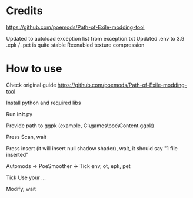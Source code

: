 # Credits

https://github.com/poemods/Path-of-Exile-modding-tool

Updated to autoload exception list from exception.txt
Updated .env to 3.9
.epk / .pet is quite stable
Reenabled texture compression

# How to use

Check original guide https://github.com/poemods/Path-of-Exile-modding-tool

Install python and required libs

Run __init__.py

Provide path to ggpk (example, C:\games\poe\Content.ggpk)

Press Scan, wait

Press insert (it will insert null shadow shader), wait, it should say "1 file inserted"

Automods -> PoeSmoother -> Tick env, ot, epk, pet

Tick Use your ...

Modify, wait
